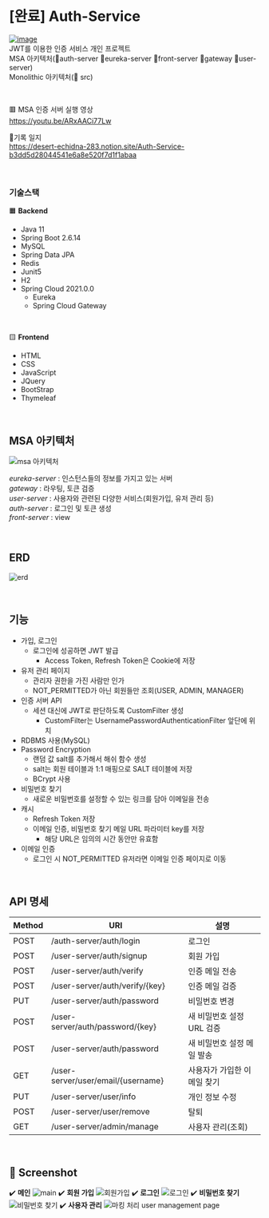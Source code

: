 # [완료] Auth-Service
[![image](https://github.com/likelasttime/Auth-Service/assets/46569105/755cddd2-0164-4a73-8a76-0e8d80857e62)](https://sonarcloud.io/project/overview?id=likelasttime_Auth-Service)  
JWT를 이용한 인증 서비스 개인 프로젝트  
MSA 아키텍처(📁auth-server 📁eureka-server 📁front-server 📁gateway 📁user-server)  
Monolithic 아키텍처(📁 src)

<br>

🟥 MSA 인증 서버 실행 영상  
https://youtu.be/ARxAACi77Lw  

📘기록 일지  
https://desert-echidna-283.notion.site/Auth-Service-b3dd5d28044541e6a8e520f7d1f1abaa  

<br>

### 기술스택
🟧 <b>Backend</b>  
- Java 11  
- Spring Boot 2.6.14  
- MySQL  
- Spring Data JPA  
- Redis  
- Junit5  
- H2 
- Spring Cloud 2021.0.0  
  - Eureka
  - Spring Cloud Gateway

<br>

🟨 <b>Frontend</b>  
- HTML  
- CSS  
- JavaScript  
- JQuery  
- BootStrap  
- Thymeleaf 

<br>

## MSA 아키텍처  
![msa 아키텍처](https://user-images.githubusercontent.com/46569105/209476749-5b506a88-0ce1-40f4-8c62-50e9cf0136b3.jpg)

*eureka-server* : 인스턴스들의 정보를 가지고 있는 서버  
*gateway* : 라우팅, 토큰 검증  
*user-server* : 사용자와 관련된 다양한 서비스(회원가입, 유저 관리 등)  
*auth-server* : 로그인 및 토큰 생성  
*front-server* : view  


<br>

## ERD
![erd](https://user-images.githubusercontent.com/46569105/207863286-00389f74-14f6-4091-a6e7-da4b1d03a877.png)

<br>

## 기능
- 가입, 로그인
  - 로그인에 성공하면 JWT 발급
    - Access Token, Refresh Token은 Cookie에 저장
- 유저 관리 페이지
  - 관리자 권한을 가진 사람만 인가
  - NOT_PERMITTED가 아닌 회원들만 조회(USER, ADMIN, MANAGER)
- 인증 서버 API
  - 세션 대신에 JWT로 판단하도록 CustomFilter 생성
    - CustomFilter는 UsernamePasswordAuthenticationFilter 앞단에 위치
- RDBMS 사용(MySQL)
- Password Encryption
  - 랜덤 값 salt를 추가해서 해쉬 함수 생성
  - salt는 회원 테이블과 1:1 매핑으로 SALT 테이블에 저장
  - BCrypt 사용
- 비밀번호 찾기
  - 새로운 비밀번호를 설정할 수 있는 링크를 담아 이메일을 전송
- 캐시
  - Refresh Token 저장
  - 이메일 인증, 비밀번호 찾기 메일 URL 파라미터 key를 저장
    - 해당 URL은 임의의 시간 동안만 유효함
- 이메일 인증
  - 로그인 시 NOT_PERMITTED 유저라면 이메일 인증 페이지로 이동

<br>

## API 명세  
|Method|URI|설명|
|---|---|----|
|POST|/auth-server/auth/login|로그인|
|POST|/user-server/auth/signup |회원 가입|
|POST|/user-server/auth/verify|인증 메일 전송|
|POST|/user-server/auth/verify/{key}|인증 메일 검증|
|PUT|/user-server/auth/password|비밀번호 변경|
|POST|/user-server/auth/password/{key}|새 비밀번호 설정 URL 검증|
|POST|/user-server/auth/password|새 비밀번호 설정 메일 발송|
|GET|/user-server/user/email/{username}|사용자가 가입한 이메일 찾기|
|PUT|/user-server/user/info|개인 정보 수정|
|POST|/user-server/user/remove|탈퇴|
|GET|/user-server/admin/manage|사용자 관리(조회)|

<br>

## 📸 Screenshot
✔️ <b>메인</b>
![main](https://user-images.githubusercontent.com/46569105/209480347-f0168ab9-e33b-4d62-aaac-056e2266cd7e.png)
✔️ <b>회원 가입</b>
![회원가입](https://user-images.githubusercontent.com/46569105/208302487-dbfba85f-1070-45ab-82db-0798db8b17d4.png)
✔️ <b>로그인</b>
![로그인](https://user-images.githubusercontent.com/46569105/208302647-ffb5d79c-bd4a-49bb-ae99-6cfd869a81c2.png)
✔️ <b>비밀번호 찾기</b>
![비밀번호 찾기](https://user-images.githubusercontent.com/46569105/208302597-2076778c-fa06-4c96-a0fc-0bb4c9cf307a.png)
✔️ <b>사용자 관리</b>
![마킹 처리 user management page](https://user-images.githubusercontent.com/46569105/208302839-18c6865e-f7c4-486a-a6f5-5290dc651127.png)
